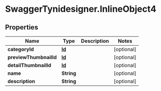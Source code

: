 # SwaggerTynidesigner.InlineObject4

## Properties

Name | Type | Description | Notes
------------ | ------------- | ------------- | -------------
**categoryId** | [**Id**](Id.md) |  | [optional] 
**previewThumbnailId** | [**Id**](Id.md) |  | [optional] 
**detailThumbnailId** | [**Id**](Id.md) |  | [optional] 
**name** | **String** |  | [optional] 
**description** | **String** |  | [optional] 


